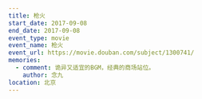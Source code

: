 ```yaml
---
title: 枪火
start_date: 2017-09-08
end_date: 2017-09-08
event_type: movie
event_name: 枪火
event_url: https://movie.douban.com/subject/1300741/
memories:
  - comment: 诡异又适宜的BGM，经典的商场站位。
    author: 念九
location: 北京
---
```



